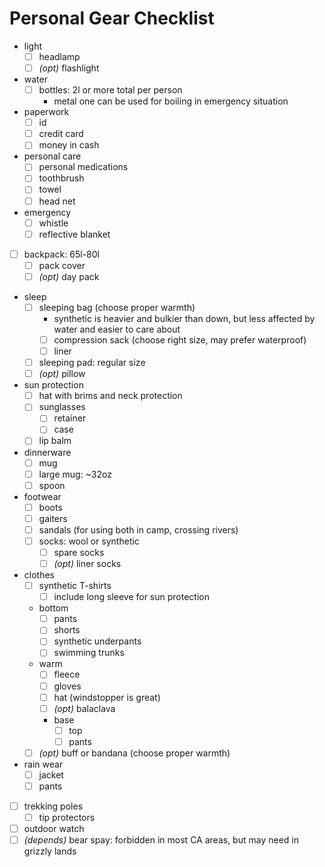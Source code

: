 # Personal Gear Checklist

- light
  - [ ] headlamp
  - [ ] _(opt)_ flashlight
- water
  - [ ] bottles: 2l or more total per person
    - metal one can be used for boiling in emergency situation
- paperwork
  - [ ] id
  - [ ] credit card
  - [ ] money in cash
- personal care
  - [ ] personal medications
  - [ ] toothbrush
  - [ ] towel
  - [ ] head net
- emergency
  - [ ] whistle
  - [ ] reflective blanket
- [ ] backpack: 65l-80l
  - [ ] pack cover
  - [ ] _(opt)_ day pack
- sleep
  - [ ] sleeping bag (choose proper warmth)
    - synthetic is heavier and bulkier than down, but less affected by water and easier to care about
    - [ ] compression sack (choose right size, may prefer waterproof)
    - [ ] liner
  - [ ] sleeping pad: regular size
  - [ ] _(opt)_ pillow
- sun protection
  - [ ] hat with brims and neck protection
  - [ ] sunglasses
    - [ ] retainer
    - [ ] case
  - [ ] lip balm
- dinnerware
  - [ ] mug
  - [ ] large mug: ~32oz
  - [ ] spoon
- footwear
  - [ ] boots
  - [ ] gaiters
  - [ ] sandals (for using both in camp, crossing rivers)
  - [ ] socks: wool or synthetic
    - [ ] spare socks
    - [ ] _(opt)_ liner socks
- clothes
  - [ ] synthetic T-shirts
      - [ ] include long sleeve for sun protection
  - bottom
    - [ ] pants
    - [ ] shorts
    - [ ] synthetic underpants
    - [ ] swimming trunks
  - warm
    - [ ] fleece
    - [ ] gloves
    - [ ] hat (windstopper is great)
    - [ ] _(opt)_ balaclava
    - base
      - [ ] top
      - [ ] pants
  - [ ] _(opt)_ buff or bandana (choose proper warmth)
- rain wear
  - [ ] jacket
  - [ ] pants
- [ ] trekking poles
  - [ ] tip protectors
- [ ] outdoor watch
- [ ] _(depends)_ bear spay: forbidden in most CA areas, but may need in grizzly lands
